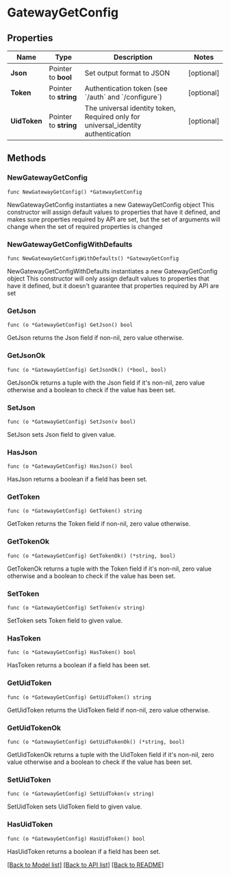 # GatewayGetConfig

## Properties

Name | Type | Description | Notes
------------ | ------------- | ------------- | -------------
**Json** | Pointer to **bool** | Set output format to JSON | [optional] 
**Token** | Pointer to **string** | Authentication token (see &#x60;/auth&#x60; and &#x60;/configure&#x60;) | [optional] 
**UidToken** | Pointer to **string** | The universal identity token, Required only for universal_identity authentication | [optional] 

## Methods

### NewGatewayGetConfig

`func NewGatewayGetConfig() *GatewayGetConfig`

NewGatewayGetConfig instantiates a new GatewayGetConfig object
This constructor will assign default values to properties that have it defined,
and makes sure properties required by API are set, but the set of arguments
will change when the set of required properties is changed

### NewGatewayGetConfigWithDefaults

`func NewGatewayGetConfigWithDefaults() *GatewayGetConfig`

NewGatewayGetConfigWithDefaults instantiates a new GatewayGetConfig object
This constructor will only assign default values to properties that have it defined,
but it doesn't guarantee that properties required by API are set

### GetJson

`func (o *GatewayGetConfig) GetJson() bool`

GetJson returns the Json field if non-nil, zero value otherwise.

### GetJsonOk

`func (o *GatewayGetConfig) GetJsonOk() (*bool, bool)`

GetJsonOk returns a tuple with the Json field if it's non-nil, zero value otherwise
and a boolean to check if the value has been set.

### SetJson

`func (o *GatewayGetConfig) SetJson(v bool)`

SetJson sets Json field to given value.

### HasJson

`func (o *GatewayGetConfig) HasJson() bool`

HasJson returns a boolean if a field has been set.

### GetToken

`func (o *GatewayGetConfig) GetToken() string`

GetToken returns the Token field if non-nil, zero value otherwise.

### GetTokenOk

`func (o *GatewayGetConfig) GetTokenOk() (*string, bool)`

GetTokenOk returns a tuple with the Token field if it's non-nil, zero value otherwise
and a boolean to check if the value has been set.

### SetToken

`func (o *GatewayGetConfig) SetToken(v string)`

SetToken sets Token field to given value.

### HasToken

`func (o *GatewayGetConfig) HasToken() bool`

HasToken returns a boolean if a field has been set.

### GetUidToken

`func (o *GatewayGetConfig) GetUidToken() string`

GetUidToken returns the UidToken field if non-nil, zero value otherwise.

### GetUidTokenOk

`func (o *GatewayGetConfig) GetUidTokenOk() (*string, bool)`

GetUidTokenOk returns a tuple with the UidToken field if it's non-nil, zero value otherwise
and a boolean to check if the value has been set.

### SetUidToken

`func (o *GatewayGetConfig) SetUidToken(v string)`

SetUidToken sets UidToken field to given value.

### HasUidToken

`func (o *GatewayGetConfig) HasUidToken() bool`

HasUidToken returns a boolean if a field has been set.


[[Back to Model list]](../README.md#documentation-for-models) [[Back to API list]](../README.md#documentation-for-api-endpoints) [[Back to README]](../README.md)


